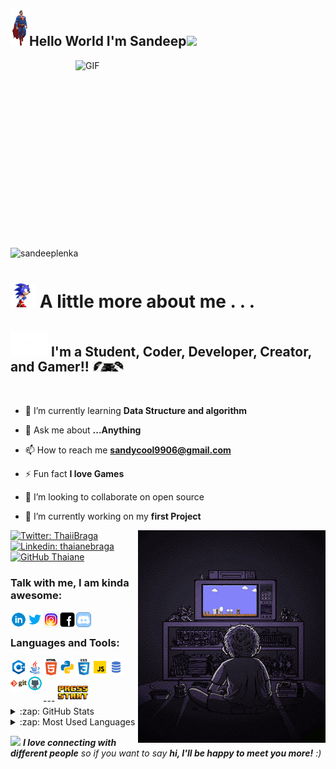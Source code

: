 

## <img src="https://github.com/sandeeplenka/sandeeplenka/blob/main/icons/superman.gif?raw=true" width="30" height="60">Hello World I'm Sandeep<img src="https://c.tenor.com/HO7EBVsu04oAAAAi/pikachu-pokemon.gif" width="50">
<img align="right" alt="GIF" src="https://media.giphy.com/media/DjzqfSfvJqRhBt2n6B/giphy.gif?raw=true" width="400" height="300" />
<p align="left"> <img src="https://komarev.com/ghpvc/?username=sandeeplenka&label=Profile%20views&color=0e75b6&style=flat" alt="sandeeplenka" /> </p>

# <img src="https://github.com/sandeeplenka/sandeeplenka/blob/main/icons/sonic.gif?raw=true" width="40"> A little more about me . . .

## <img src="https://github.com/sandeeplenka/sandeeplenka/blob/main/icons/c1.gif?raw=true" width="60"> I'm a Student, Coder, Developer, Creator, and Gamer!! <img src="https://github.com/sandeeplenka/sandeeplenka/blob/main/icons/console.gif?raw=true" width="50">
<br>

- 🌱 I’m currently learning **Data Structure and algorithm**

- 💬 Ask me about **...Anything**

- 📫 How to reach me **sandycool9906@gmail.com**

- ⚡ Fun fact **I love Games** 

- 👯 I’m looking to collaborate on open source

- 🔭 I’m currently working on my **first Project**
 <img align="right" alt="GIF" src="https://github.com/sandeeplenka/sandeeplenka/blob/main/icons/games.gif?raw=true" width="300" height="340"/>


[![Twitter: ThaiiBraga](https://img.shields.io/twitter/follow/sandycool9906?style=social)](https://twitter.com/sandycool9906)
[![Linkedin: thaianebraga](https://img.shields.io/badge/-sandycool9906-blue?style=flat-square&logo=Linkedin&logoColor=white&link=https://www.linkedin.com/in/sandycool9906/)](https://www.linkedin.com/in/sandycool9906/)
[![GitHub Thaiane](https://img.shields.io/github/followers/sandeeplenka?label=follow&style=social)](https://github.com/sandeeplenka)






### Talk with me, I am kinda awesome:
[<img align="left" alt="linkedin" width="26px" src="https://github.com/sandeeplenka/sandeeplenka/blob/main/icons/icons8-linkedin-circled.gif?raw=true" />][linkedin]
[<img align="left" alt="" width="26px" src="https://github.com/sandeeplenka/sandeeplenka/blob/main/icons/icons8-twitter.gif?raw=true" />][twitter]
[<img align="left" alt="instagram" width="26px" src="https://github.com/sandeeplenka/sandeeplenka/blob/main/icons/icons8-instagram-logo.gif?raw=true" />][instagram]
[<img align="left" alt="" width="26px" src="https://github.com/sandeeplenka/sandeeplenka/blob/main/icons/icons8-facebook.gif?raw=true" />][linkedin]
[<img align="left" alt="" width="26px" src="https://github.com/sandeeplenka/sandeeplenka/blob/main/icons/icons8-discord-new.gif?raw=true" />][linkedin]

<br />

### Languages and Tools:

[<img align="left" alt="C++" width="26px" src="https://github.com/sandeeplenka/sandeeplenka/blob/main/icons/icons8-c%2B%2B-48.png?raw=true" />][link]
[<img align="left" alt="HTML5" width="26px" src="https://github.com/sandeeplenka/sandeeplenka/blob/main/icons/icons8-java.gif?raw=true" />][link]
[<img align="left" alt="HTML5" width="26px" src="https://raw.githubusercontent.com/github/explore/80688e429a7d4ef2fca1e82350fe8e3517d3494d/topics/html/html.png" />][link]
[<img align="left" alt="HTML5" width="26px" src="https://github.com/sandeeplenka/sandeeplenka/blob/main/icons/icons8-python.gif?raw=true" />][link]
[<img align="left" alt="CSS3" width="26px" src="https://raw.githubusercontent.com/github/explore/80688e429a7d4ef2fca1e82350fe8e3517d3494d/topics/css/css.png" />][link]
[<img align="left" alt="JavaScript" width="26px" src="https://github.com/sandeeplenka/sandeeplenka/blob/main/icons/icons8-javascript.gif?raw=true" />][link]
[<img align="left" alt="SQL" width="26px" src="https://raw.githubusercontent.com/github/explore/80688e429a7d4ef2fca1e82350fe8e3517d3494d/topics/sql/sql.png" />][link]
[<img align="left" alt="Git" width="26px" src="https://raw.githubusercontent.com/github/explore/80688e429a7d4ef2fca1e82350fe8e3517d3494d/topics/git/git.png" />][link]
[<img align="left" alt="GitHub" width="26px" src="https://github.com/sandeeplenka/sandeeplenka/blob/main/icons/icons8-github.gif?raw=true" />][github]


<br />
<br />
---
<img src="https://github.com/sandeeplenka/sandeeplenka/blob/main/icons/pressstart.gif?raw=true" width="50">
<details>
  <summary>:zap: GitHub Stats</summary>

  <img align="left" alt="Sandeep's GitHub Stats" src="https://github-readme-stats.vercel.app/api?username=sandeeplenka&show_icons=true&hide_border=true" />

</details>

<details>
  <summary>:zap: Most Used Languages</summary>

<img align="left" alt="Sandeep's GitHub Top Languages" src="https://github-readme-stats.vercel.app/api/top-langs/?username=sandeeplenka" />

</details>




<img src="https://media.giphy.com/media/LnQjpWaON8nhr21vNW/giphy.gif" width="60"> <em><b>I love connecting with different people</b> so if you want to say <b>hi, I'll be happy to meet you more!</b> :)</em>







[twitter]: https://twitter.com/Sandycool9906
[instagram]: https://www.instagram.com/sandy_gamer_sr4/
[linkedin]: https://www.linkedin.com/in/sandycool9906/
[portfolio]: https://arsentieva.github.io/profile/
[link]: https://www.google.com
[mail]: sandycool9906@gmail.com
[github]: https://github.com/sandeeplenka 




